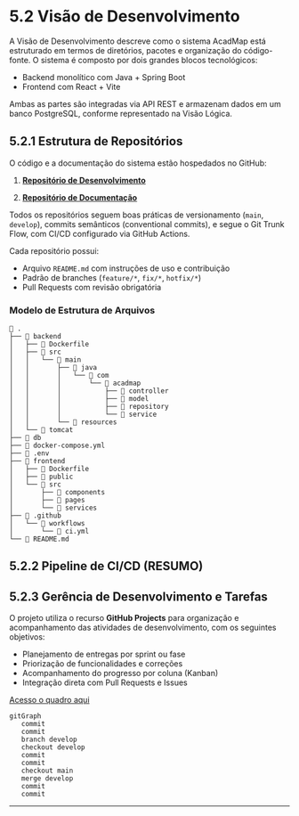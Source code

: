 # 5.2 Visão de Desenvolvimento

A Visão de Desenvolvimento descreve como o sistema AcadMap está estruturado em termos de diretórios, pacotes e organização do código-fonte. O sistema é composto por dois grandes blocos tecnológicos:

* Backend monolítico com Java + Spring Boot
* Frontend com React + Vite

Ambas as partes são integradas via API REST e armazenam dados em um banco PostgreSQL, conforme representado na Visão Lógica.

## 5.2.1 Estrutura de Repositórios
O código e a documentação do sistema estão hospedados no GitHub:

1. [**Repositório de Desenvolvimento**](https://github.com/SainyGb/AcadMap-Docs)

2. [**Repositório de Documentação**](https://github.com/SainyGb/AcadMap-Docs)

Todos os repositórios seguem boas práticas de versionamento (`main`, `develop`), commits semânticos (conventional commits), e segue o Git Trunk Flow, com CI/CD configurado via GitHub Actions.

Cada repositório possui:

- Arquivo `README.md` com instruções de uso e contribuição
- Padrão de branches (`feature/*`, `fix/*`, `hotfix/*`)
- Pull Requests com revisão obrigatória

### Modelo de Estrutura de Arquivos
```
📁 .
├── 📁 backend
│   ├── 📄 Dockerfile
│   ├── 📁 src
│   │   └── 📁 main
│   │       ├── 📁 java
│   │       │   └── 📁 com
│   │       │       └── 📁 acadmap
│   │       │           ├── 📁 controller
│   │       │           ├── 📁 model
│   │       │           ├── 📁 repository
│   │       │           └── 📁 service
│   │       └── 📁 resources
│   └── 📁 tomcat
├── 📁 db
├── 📄 docker-compose.yml
├── 📄 .env
├── 📁 frontend
│   ├── 📄 Dockerfile
│   ├── 📁 public
│   └── 📁 src
│       ├── 📁 components
│       ├── 📁 pages
│       └── 📁 services
├── 📁 .github
│   └── 📁 workflows
│       └── 📄 ci.yml
└── 📄 README.md
```

## 5.2.2 Pipeline de CI/CD (RESUMO)



## 5.2.3 Gerência de Desenvolvimento e Tarefas

O projeto utiliza o recurso **GitHub Projects** para organização e acompanhamento das atividades de desenvolvimento, com os seguintes objetivos:

- Planejamento de entregas por sprint ou fase
- Priorização de funcionalidades e correções
- Acompanhamento do progresso por coluna (Kanban)
- Integração direta com Pull Requests e Issues

[Acesso o quadro aqui]()

```mermaid
gitGraph
   commit
   commit
   branch develop
   checkout develop
   commit
   commit
   checkout main
   merge develop
   commit
   commit
```

---
